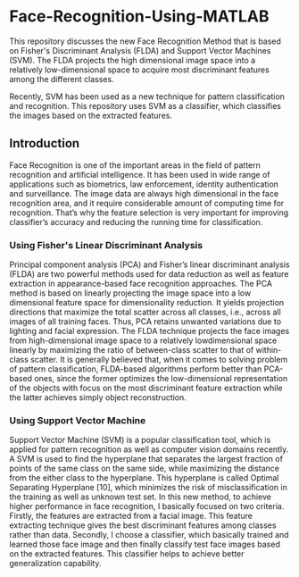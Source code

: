# Face-Recognition-Using-MATLAB

This repository discusses the new Face Recognition Method that is based on Fisher's Discriminant Analysis (FLDA) and Support Vector Machines (SVM). The FLDA projects the high dimensional image space into a relatively low-dimensional space to acquire most discriminant features among the different classes.

Recently, SVM has been used as a new technique for pattern classification and recognition. This repository uses SVM as a classifier, which classifies the images based on the extracted features.

## Introduction

Face Recognition is one of the important areas in the field of pattern recognition and artificial intelligence. It has been used in wide range of applications such as biometrics, law enforcement, identity authentication and surveillance. The image data are always high dimensional in the face recognition area, and it require considerable amount of computing time for recognition. That’s why the feature selection is very important for improving classifier’s accuracy and reducing the running time for classification.

### Using Fisher's Linear Discriminant Analysis

Principal component analysis (PCA) and Fisher’s linear discriminant analysis (FLDA) are two powerful methods used for data reduction as well as feature extraction in appearance-based face recognition approaches. The PCA method is based on linearly projecting the image space into a low dimensional feature space for dimensionality reduction. It yields projection directions that maximize the total scatter across all classes, i.e., across all images of all training faces. Thus, PCA retains unwanted variations due to lighting and facial expression. The FLDA technique projects the face images from high-dimensional image space to a relatively lowdimensional space linearly by maximizing the ratio of between-class scatter to that of within-class scatter. It is generally believed that, when it comes to solving problem of pattern classification, FLDA-based algorithms perform better than PCA-based ones, since the former optimizes the low-dimensional representation of the objects with focus on the most discriminant feature extraction while the latter achieves simply object reconstruction.

### Using Support Vector Machine

Support Vector Machine (SVM) is a popular classification tool, which is applied for pattern recognition as well as computer vision domains recently. A SVM is used to find the hyperplane that separates the largest fraction of points of the same class on the same side, while maximizing the distance from the either class to the hyperplane. This hyperplane is called Optimal Separating Hyperplane [10], which minimizes the risk of misclassification in the training as well as unknown test set. In this new method, to achieve higher performance in face recognition, I basically focused on two criteria. Firstly, the features are extracted from a facial image. This feature extracting technique gives the best discriminant features among classes rather
than data. Secondly, I choose a classifier, which basically trained and learned those face image and then finally classify test face images based on the extracted features. This classifier helps to achieve better generalization capability.
